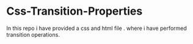 # Css-Transition-Properties
In this repo i have provided a  css and html file . where i have performed transition operations.
